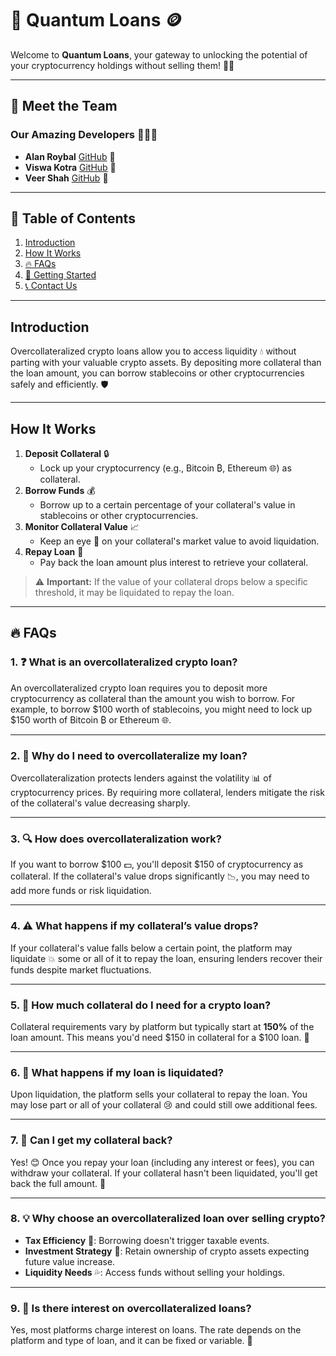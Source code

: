 # 🚀 Quantum Loans 🪙

Welcome to **Quantum Loans**, your gateway to unlocking the potential of your cryptocurrency holdings without selling them! 💎🙌

---

## 👥 Meet the Team

### Our Amazing Developers 👨‍💻✨

- **Alan Roybal** [GitHub](https://github.com/AlanRoybal) 🌟
- **Viswa Kotra** [GitHub](https://github.com/vk1815918) 🌟
- **Veer Shah** [GitHub](https://github.com/veermshah) 🌟

---

## 📖 Table of Contents

1. [Introduction](#introduction)
2. [How It Works](#how-it-works)
3. [🔥 FAQs](#-faqs)
4. [🚀 Getting Started](#getting-started)
5. [📞 Contact Us](#contact-us)

---

## Introduction

Overcollateralized crypto loans allow you to access liquidity 💧 without parting with your valuable crypto assets. By depositing more collateral than the loan amount, you can borrow stablecoins or other cryptocurrencies safely and efficiently. 🛡️

---

## How It Works

1. **Deposit Collateral** 🔒
   - Lock up your cryptocurrency (e.g., Bitcoin ₿, Ethereum 🌐) as collateral.
2. **Borrow Funds** 💰
   - Borrow up to a certain percentage of your collateral's value in stablecoins or other cryptocurrencies.
3. **Monitor Collateral Value** 📈
   - Keep an eye 👀 on your collateral's market value to avoid liquidation.
4. **Repay Loan** 🔄
   - Pay back the loan amount plus interest to retrieve your collateral.

> ⚠️ **Important:** If the value of your collateral drops below a specific threshold, it may be liquidated to repay the loan.

---

## 🔥 FAQs

### 1. ❓ What is an overcollateralized crypto loan?

An overcollateralized crypto loan requires you to deposit more cryptocurrency as collateral than the amount you wish to borrow. For example, to borrow $100 worth of stablecoins, you might need to lock up $150 worth of Bitcoin ₿ or Ethereum 🌐.

---

### 2. 🤔 Why do I need to overcollateralize my loan?

Overcollateralization protects lenders against the volatility 📊 of cryptocurrency prices. By requiring more collateral, lenders mitigate the risk of the collateral's value decreasing sharply.

---

### 3. 🔍 How does overcollateralization work?

If you want to borrow $100 💵, you'll deposit $150 of cryptocurrency as collateral. If the collateral's value drops significantly 📉, you may need to add more funds or risk liquidation.

---

### 4. ⚠️ What happens if my collateral’s value drops?

If your collateral's value falls below a certain point, the platform may liquidate 💥 some or all of it to repay the loan, ensuring lenders recover their funds despite market fluctuations.

---

### 5. 📏 How much collateral do I need for a crypto loan?

Collateral requirements vary by platform but typically start at **150%** of the loan amount. This means you'd need $150 in collateral for a $100 loan. 💎

---

### 6. 🛑 What happens if my loan is liquidated?

Upon liquidation, the platform sells your collateral to repay the loan. You may lose part or all of your collateral 😢 and could still owe additional fees.

---

### 7. 🔄 Can I get my collateral back?

Yes! 😊 Once you repay your loan (including any interest or fees), you can withdraw your collateral. If your collateral hasn't been liquidated, you'll get back the full amount. 🥳

---

### 8. 💡 Why choose an overcollateralized loan over selling crypto?

- **Tax Efficiency** 🧾: Borrowing doesn't trigger taxable events.
- **Investment Strategy** 🚀: Retain ownership of crypto assets expecting future value increase.
- **Liquidity Needs** 💦: Access funds without selling your holdings.

---

### 9. 💸 Is there interest on overcollateralized loans?

Yes, most platforms charge interest on loans. The rate depends on the platform and type of loan, and it can be fixed or variable. 📅
